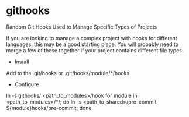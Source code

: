 githooks
========

Random Git Hooks Used to Manage Specific Types of Projects

If you are looking to manage a complex project with hooks for different languages, this may be a good starting place. 
You will probably need to merge a few of these together if your project contains different file types.

* Install

Add to the .git/hooks or .git/hooks/module/*/hooks

* Configure

ln -s githooks/<hook> <path_to_modules>/hook 
for module in <path_to_modules>/*/; do ln -s <path_to_shared>/pre-commit ${module}hooks/pre-commit; done
